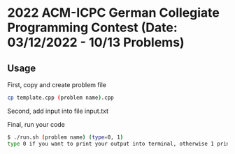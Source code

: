 # 2022 ACM-ICPC German Collegiate Programming Contest (Date: 03/12/2022 - 10/13 Problems)

## Usage

First, copy and create problem file
```sh
cp template.cpp (problem name).cpp
```

Second, add input into file input.txt

Final, run your code
```sh
$ ./run.sh (problem name) (type=0, 1)
type 0 if you want to print your output into terminal, otherwise 1 print into file output.txt
```
